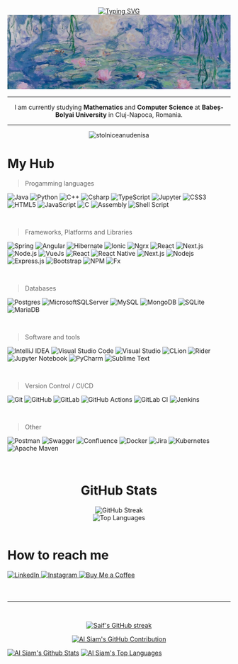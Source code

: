 
 <!--
<div align="center" style="position: relative;">
  <div align="center">
  <a href="https://git.io/typing-svg">
   <img src="https://readme-typing-svg.demolab.com?font=Libre&pause=1000&color=030A0D&random=false&width=435&lines=Hi!+I+am+Stolniceanu+Denisa.;&size=25" alt="Typing SVG" /></a>
  <img src="https://github.com/stolniceanudenisa/stolniceanudenisa/blob/main/alb-negru.svg"/>
</div> -->

<div align="center" style="position: relative;">
<a href="https://git.io/typing-svg">
   <img src="https://readme-typing-svg.demolab.com?font=Libre&pause=1000&color=030A0D&random=false&width=435&lines=Hi!+I+am+Stolniceanu+Denisa.;&size=25" alt="Typing SVG" /></a>

  <div align="center">
  <img src="https://github.com/stolniceanudenisa/stolniceanudenisa/blob/main/monet poza2.png" />
</div>  
</div> 

<!--
<img align="left" src="https://user-images.githubusercontent.com/65187002/144930161-2f783401-8d27-4fdf-a2f7-cc0ba32f1f1f.gif" width="21%" style="display:inline;"><img align="right" src="https://user-images.githubusercontent.com/65187002/144930161-2f783401-8d27-4fdf-a2f7-cc0ba32f1f1f.gif" width="21%" style="display:inline;"> -->



<!--
<div align="center">
  <img src="https://github.com/stolniceanudenisa/stolniceanudenisa/blob/main/butterfly.gif" />
</div> -->


<hr>
<p align="center">
     I am currently studying <b> Mathematics </b> and <b> Computer Science </b> at <b>Babeș-Bolyai University</b> in Cluj-Napoca, Romania.
</p>


 <hr>
<p align="center"> <img src="https://komarev.com/ghpvc/?username=stolniceanudenisa&label=Profile%20views&color=0e75b6&style=flat" alt="stolniceanudenisa" /> </p>



# My Hub

 <!-- [![](https://visitcount.itsvg.in/api?id=stolniceanudenisa&icon=0&color=1)](https://visitcount.itsvg.in) -->


> Progamming languages

![Java](https://img.shields.io/badge/java-%23CC342D.svg?style=for-the-badge&logo=ruby&logoColor=white)
![Python](https://img.shields.io/badge/python-3670A0?style=for-the-badge&logo=python&logoColor=ffdd54)
![C++](https://img.shields.io/badge/c++-%2300599C.svg?style=for-the-badge&logo=c%2B%2B&logoColor=white)
![Csharp](https://img.shields.io/badge/C%23-239120?style=for-the-badge&logo=csharp&logoColor=white)
![TypeScript](https://img.shields.io/badge/TypeScript-007ACC?style=for-the-badge&logo=typescript&logoColor=white) 
![Jupyter](https://img.shields.io/badge/Jupyter-F37626?style=for-the-badge&logo=jupyter&logoColor=white)
![CSS3](https://img.shields.io/badge/css3-%231572B6.svg?style=for-the-badge&logo=css3&logoColor=white)
![HTML5](https://img.shields.io/badge/html5-%23E34F26.svg?style=for-the-badge&logo=html5&logoColor=white)
![JavaScript](https://img.shields.io/badge/javascript-%23323330.svg?style=for-the-badge&logo=javascript&logoColor=%23F7DF1E)
![C](https://img.shields.io/badge/c-%2300599C.svg?style=for-the-badge&logo=c&logoColor=white)
![Assembly](https://img.shields.io/badge/assembly-%2300599C.svg?style=for-the-badge&logo=c&logoColor=white)
![Shell Script](https://img.shields.io/badge/shell_script-%23121011.svg?style=for-the-badge&logo=gnu-bash&logoColor=white)

<br/>

> Frameworks, Platforms and Libraries

![Spring](https://img.shields.io/badge/spring-%236DB33F.svg?style=for-the-badge&logo=spring&logoColor=white)
![Angular](https://img.shields.io/badge/angular-%23DD0031.svg?style=for-the-badge&logo=angular&logoColor=white)
![Hibernate](https://img.shields.io/badge/hibernate-%2320232a.svg?style=for-the-badge&logo=react&logoColor=%2361DAFB)
![Ionic](https://img.shields.io/badge/Ionic-3880FF?style=for-the-badge&logo=ionic&logoColor=white)
![Ngrx](https://img.shields.io/badge/ngrx-%2320232a.svg?style=for-the-badge&logo=react&logoColor=%2361DAFB)
![React](https://img.shields.io/badge/React-20232A?style=for-the-badge&logo=react&logoColor=61DAFB) 
![Next.js](https://img.shields.io/badge/next.js-000000?style=for-the-badge&logo=nextdotjs&logoColor=white) 
![Node.js](https://img.shields.io/badge/Node.js-339933?style=for-the-badge&logo=nodedotjs&logoColor=white) 
![VueJs](https://img.shields.io/badge/vue-%2320232a.svg?style=for-the-badge&logo=react&logoColor=%2361DAFB)
![React](https://img.shields.io/badge/-React-61DBFB?style=for-the-badge&labelColor=black&logo=react&logoColor=61DBFB)
![React Native](https://img.shields.io/badge/React_Native-20232A?style=for-the-badge&logo=react&logoColor=61DAFB)
![Next.js](https://img.shields.io/badge/next.js-000000?style=for-the-badge&logo=nextdotjs&logoColor=white)
![Nodejs](https://img.shields.io/badge/Nodejs-3C873A?style=for-the-badge&labelColor=black&logo=node.js&logoColor=3C873A)
![Express.js](https://img.shields.io/badge/Express.js-000000?style=for-the-badge&logo=express&logoColor=white)
![Bootstrap](https://img.shields.io/badge/bootstrap-%23563D7C.svg?style=for-the-badge&logo=bootstrap&logoColor=white)
![NPM](https://img.shields.io/badge/NPM-%23000000.svg?style=for-the-badge&logo=npm&logoColor=white)
![Fx](https://img.shields.io/badge/fx-%23217346.svg?style=for-the-badge&logo=Qt&logoColor=white)

<br/>
 
> Databases

![Postgres](https://img.shields.io/badge/postgres-%23316192.svg?style=for-the-badge&logo=postgresql&logoColor=white)
![MicrosoftSQLServer](https://img.shields.io/badge/Microsoft%20SQL%20Server-CC2927?style=for-the-badge&logo=microsoft%20sql%20server&logoColor=white)
![MySQL](https://img.shields.io/badge/mysql-%2300f.svg?style=for-the-badge&logo=mysql&logoColor=white)
![MongoDB](https://img.shields.io/badge/MongoDB-%234ea94b.svg?style=for-the-badge&logo=mongodb&logoColor=white)
![SQLite](https://img.shields.io/badge/SQLite-%234ea94b.svg?style=for-the-badge&logo=mongodb&logoColor=white)
![MariaDB](https://img.shields.io/badge/MariaDB-003545?style=for-the-badge&logo=mariadb&logoColor=white)

<br/>


> Software and tools
 
![IntelliJ IDEA](https://img.shields.io/badge/IntelliJIDEA-000000.svg?style=for-the-badge&logo=intellij-idea&logoColor=white)
![Visual Studio Code](https://img.shields.io/badge/Vscode-007ACC?style=for-the-badge&logo=visualstudiocode&logoColor=white)
![Visual Studio](https://img.shields.io/badge/Visual%20Studio-5C2D91.svg?style=for-the-badge&logo=visual-studio&logoColor=white)
![CLion](https://img.shields.io/badge/CLion-black?style=for-the-badge&logo=clion&logoColor=white) 
![Rider](https://img.shields.io/badge/Rider-black?style=for-the-badge&logo=rider&logoColor=white) 
![Jupyter Notebook](https://img.shields.io/badge/jupyter-%23FA0F00.svg?style=for-the-badge&logo=jupyter&logoColor=white)
![PyCharm](https://img.shields.io/badge/pycharm-143?style=for-the-badge&logo=pycharm&logoColor=black&color=black&labelColor=green)
![Sublime Text](https://img.shields.io/badge/sublime_text-%23575757.svg?style=for-the-badge&logo=sublime-text&logoColor=important)

 <br/>


> Version Control / CI/CD

![Git](https://img.shields.io/badge/git-%23F05033.svg?style=for-the-badge&logo=git&logoColor=white)
![GitHub](https://img.shields.io/badge/github-%23121011.svg?style=for-the-badge&logo=github&logoColor=white)
![GitLab](https://img.shields.io/badge/gitlab-%23181717.svg?style=for-the-badge&logo=gitlab&logoColor=white)
![GitHub Actions](https://img.shields.io/badge/github%20actions-%232671E5.svg?style=for-the-badge&logo=githubactions&logoColor=white)
![GitLab CI](https://img.shields.io/badge/gitlab%20ci-%23181717.svg?style=for-the-badge&logo=gitlab&logoColor=white)
![Jenkins](https://img.shields.io/badge/jenkins-%232C5263.svg?style=for-the-badge&logo=jenkins&logoColor=white)

<br/>


> Other

![Postman](https://img.shields.io/badge/Postman-FF6C37?style=for-the-badge&logo=postman&logoColor=white)
![Swagger](https://img.shields.io/badge/-Swagger-%23Clojure?style=for-the-badge&logo=swagger&logoColor=white)
![Confluence](https://img.shields.io/badge/confluence-%23172BF4.svg?style=for-the-badge&logo=confluence&logoColor=white)
![Docker](https://img.shields.io/badge/docker-%230db7ed.svg?style=for-the-badge&logo=docker&logoColor=white)
![Jira](https://img.shields.io/badge/jira-%230A0FFF.svg?style=for-the-badge&logo=jira&logoColor=white)
![Kubernetes](https://img.shields.io/badge/kubernetes-%23326ce5.svg?style=for-the-badge&logo=kubernetes&logoColor=white)
![Apache Maven](https://img.shields.io/badge/Apache%20Maven-C71A36?style=for-the-badge&logo=Apache%20Maven&logoColor=white)

<br/>





<div align="center" style="position: relative; display: flex; flex-direction: column; align-items: center;">
    <div style="margin-bottom: 20px;">
        <h1>GitHub Stats</h1>
        <img src="https://github-readme-streak-stats.herokuapp.com/?user=stolniceanudenisa&theme=swift&hide_border=true" alt="GitHub Streak" /><br/>
        <img src="https://github-readme-stats.vercel.app/api/top-langs/?username=stolniceanudenisa&theme=swift&hide_border=true&include_all_commits=true&count_private=true&layout=compact" alt="Top Languages" />
    </div>
</div>



<div style="margin-bottom: 20px;">
    <h1>How to reach me</h1>
    <a href="https://www.linkedin.com/in/denisa-elena-stolniceanu-793615202">
        <img src="https://img.shields.io/badge/linkedin-%230077B5.svg?style=for-the-badge&logo=linkedin&logoColor=white" alt="LinkedIn" />
    </a>
    <a href="https://instagram.com/__.denisa.__">
        <img src="https://img.shields.io/badge/Instagram-%23E4405F.svg?style=for-the-badge&logo=Instagram&logoColor=white" alt="Instagram" />
    </a>
    <a href="https://buymeacoffee.com/stolniceanudenisa">
        <img src="https://img.shields.io/badge/Buy%20Me%20a%20Coffee-ffdd00?style=for-the-badge&logo=buy-me-a-coffee&logoColor=black" alt="Buy Me a Coffee" />
    </a>
</div>




<!--

## Languages and Tools
<table align="center">
  <tr>
    <td align="center" width="96">
        <img src="https://techstack-generator.vercel.app/react-icon.svg" alt="icon" width="65" height="65" />
      <br>React
    </td>
    <td align="center" width="96">
        <img src="https://techstack-generator.vercel.app/csharp-icon.svg" alt="icon" width="65" height="65" />
      <br>C#
    </td>
    <td align="center" width="96"> 
        <img src="https://skillicons.dev/icons?i=dotnet" width="48" height="48" alt="Git" />
    s  <br>.Net
    </td>
    <td align="center" width="96">
        <img src="https://techstack-generator.vercel.app/cpp-icon.svg" alt="icon" width="65" height="65" />
      <br>C++
    </td>
    <td align="center" width="96">
        <img src="https://techstack-generator.vercel.app/js-icon.svg" alt="icon" width="65" height="65" />
      <br>JavaScript
    </td>
     <td align="center" width="96">
      <a href="#macropower-tech">
        <img src="https://techstack-generator.vercel.app/python-icon.svg" alt="icon" width="65" height="65" />
      </a>
      <br>Python
    </td>
    <td align="center" width="96">
        <img src="https://techstack-generator.vercel.app/mysql-icon.svg" alt="icon" width="65" height="65" />
      <br>MySQL
    </td>
  </tr>
  <tr>
  <td align="center" width="96">
        <img src="https://techstack-generator.vercel.app/django-icon.svg" alt="icon" width="65" height="65" />
      <br>Django
    <td align="center" width="96">
        <img src="https://techstack-generator.vercel.app/github-icon.svg" alt="icon" width="65" height="65" />
      <br>Github
    </td>
    <td align="center"  width="96">
        <img src="https://skillicons.dev/icons?i=html" width="48" height="48" alt="HTML5" />
      <br>HTML5
    </td>
    <td align="center" width="96">
        <img src="https://skillicons.dev/icons?i=css" width="48" height="48" alt="css" />
      <br>CSS
    </td>
    <td align="center"  width="96">
        <img src="https://skillicons.dev/icons?i=bootstrap" width="48" height="48" alt="bootstrap" />
      <br>Bootstrap
    </td>
      <td align="center" width="96">
        <img src="https://skillicons.dev/icons?i=mongodb" width="48" height="48" alt="MongoDB" />
      <br>MongoDB
    </td>
        <td align="center" width="96">
        <img src="https://skillicons.dev/icons?i=nodejs" width="48" height="48" alt="Nodejs" />
      <br>Nodejs
      </td>
      </td>
   
  
 </tr>
</table>
<br><br>
</tr>
</tr></tr>
-->


<!--
<h1 align="center">Github Stats</h1>
<p align="left">
<img align="left" src="https://github-readme-stats.vercel.app/api/top-langs?username=stolniceanudenisa&show_icons=true&layout=compact&theme=light" alt="stolniceanudenisa" />
  
  <img align="right" width="38%"  src="https://github-readme-stats.vercel.app/api?username=stolniceanudenisa&show_icons=true&theme=light&layout=compact" />
</p>

<br>
<p align="left">
  <img width="50%" src="https://github-readme-streak-stats.herokuapp.com/?user=stolniceanudenisa&theme=light" />
</p>
-->





<br/>
<hr/>
<br/>

<p align="center">
  <a href="https://github.com/stolniceanudenisa">
    <img src="https://github-readme-streak-stats.herokuapp.com/?user=stolniceanudenisa&theme=radical&border=7F3FBF&background=0D1117" alt="Saif's GitHub streak"/>
  </a>
</p>

<p align="center">
  <a href="https://github.com/stolniceanudenisa">
    <img src="https://github-profile-summary-cards.vercel.app/api/cards/profile-details?username=stolniceanudenisa&theme=radical" alt="Al Siam's GitHub Contribution"/>
  </a>
</p>

<a> 
    <a href="https://github.com/stolniceanudenisa"><img alt="Al Siam's Github Stats" src="https://denvercoder1-github-readme-stats.vercel.app/api?username=stolniceanudenisa&show_icons=true&count_private=true&theme=react&border_color=7F3FBF&bg_color=0D1117&title_color=F85D7F&icon_color=F8D866" height="192px" width="49.5%"/></a>
  <a href="https://github.com/stolniceanudenisa"><img alt="Al Siam's Top Languages" src="https://denvercoder1-github-readme-stats.vercel.app/api/top-langs/?username=stolniceanudenisa&langs_count=8&layout=compact&theme=react&border_color=7F3FBF&bg_color=0D1117&title_color=F85D7F&icon_color=F8D866" height="192px" width="49.5%"/></a>
  <br/>
</a>



<!--

# Skills <img src='https://user-images.githubusercontent.com/74038190/206662607-d9e7591e-bbf9-42f9-9386-29efc927bc16.gif' width="40"> 

| Category        | Skills        |
|-----------------|---------------|
| Frameworks| <img src="https://img.shields.io/badge/next.js-000000?style=for-the-badge&logo=nextdotjs&logoColor=white"/> <img src="https://img.shields.io/badge/React-20232A?style=for-the-badge&logo=react&logoColor=61DAFB"/> <img src="https://img.shields.io/badge/Express.js-000000?style=for-the-badge&logo=express&logoColor=white"/> <img src="https://img.shields.io/badge/Node.js-339933?style=for-the-badge&logo=nodedotjs&logoColor=white"/> <img src="https://img.shields.io/badge/jQuery-0769AD?style=for-the-badge&logo=jquery&logoColor=white"/> <img src="https://img.shields.io/badge/Flutter-02569B?style=for-the-badge&logo=flutter&logoColor=white"/> |
| Languages       | <img src="https://img.shields.io/badge/JavaScript-323330?style=for-the-badge&logo=javascript&logoColor=F7DF1E"/> <img src="https://img.shields.io/badge/TypeScript-007ACC?style=for-the-badge&logo=typescript&logoColor=white"/> <img src="https://img.shields.io/badge/C%2B%2B-00599C?style=for-the-badge&logo=c%2B%2B&logoColor=white"/> <img src="https://img.shields.io/badge/C-00599C?style=for-the-badge&logo=c&logoColor=white"/> <img src="https://img.shields.io/badge/HTML5-E34F26?style=for-the-badge&logo=html5&logoColor=white" /> <img src="https://img.shields.io/badge/Dart-0175C2?style=for-the-badge&logo=dart&logoColor=white" /> |
| Styling & Frameworks | <img src="https://img.shields.io/badge/CSS3-1572B6?style=for-the-badge&logo=css3&logoColor=white" /> <img src="https://img.shields.io/badge/Tailwind_CSS-38B2AC?style=for-the-badge&logo=tailwind-css&logoColor=white"/> <img src="https://img.shields.io/badge/Sass-CC6699?style=for-the-badge&logo=sass&logoColor=white" /> <img src="https://img.shields.io/badge/Bootstrap-563D7C?style=for-the-badge&logo=bootstrap&logoColor=white" /> <img src="https://img.shields.io/badge/Chakra--UI-319795?style=for-the-badge&logo=chakra-ui&logoColor=white" /> |
| Database | <img src="https://img.shields.io/badge/MongoDB-4EA94B?style=for-the-badge&logo=mongodb&logoColor=white"/> <img src="https://img.shields.io/badge/GraphQl-E10098?style=for-the-badge&logo=graphql&logoColor=white" /> <img src="https://img.shields.io/badge/Airtable-18BFFF?style=for-the-badge&logo=Airtable&logoColor=white" /> <img src="https://img.shields.io/badge/Oracle-F80000?style=for-the-badge&logo=oracle&logoColor=black" /> <img src="https://img.shields.io/badge/mongoose-880000?style=for-the-badge&logo=udacity&logoColor=white" /> <img src="https://img.shields.io/badge/MySQL-005C84?style=for-the-badge&logo=mysql&logoColor=white"/> |
| Services & Tools| <img src="https://img.shields.io/badge/Hasura-1EB4D4?style=for-the-badge&logo=hasura&logoColor=white" /> <a href="https://github.com/Anmol-Baranwal"><img src="https://img.shields.io/badge/GitHub-000000?style=for-the-badge&logo=github&logoColor=white"/></a> <img src="https://img.shields.io/badge/GIT-E44C30?style=for-the-badge&logo=git&logoColor=white"/> <img src="https://img.shields.io/badge/firebase-ffca28?style=for-the-badge&logo=firebase&logoColor=black"/> |
| Competitive Coding | <a href="https://leetcode.com/anmol4coder/"><img src="https://img.shields.io/badge/-LeetCode-FFA116?style=for-the-badge&logo=LeetCode&logoColor=black"/></a> <a href="https://auth.geeksforgeeks.org/user/anmolbaranwal119"><img src="https://img.shields.io/badge/GeeksforGeeks-298D46?style=for-the-badge&logo=geeksforgeeks&logoColor=white"/></a> <a href="https://www.codechef.com/users/anmol119"><img src="https://img.shields.io/badge/-CodeChef-5B4638?style=for-the-badge&logo=CodeChef&logoColor=white"/></a> |
| IDE & Environment | <img src="https://img.shields.io/badge/VSCode-0078D4?style=for-the-badge&logo=visual%20studio%20code&logoColor=white" /> <img src="https://img.shields.io/badge/replit-F26207?style=for-the-badge&logo=replit&logoColor=white" /> <img src="https://img.shields.io/badge/Codesandbox-000000?style=for-the-badge&logo=CodeSandbox&logoColor=white" /> <img src="https://img.shields.io/badge/Hyper-000000?style=for-the-badge&logo=hyper&logoColor=white" /> <img src="https://img.shields.io/badge/Google_chrome-4285F4?style=for-the-badge&logo=Google-chrome&logoColor=white" /> <img src="https://img.shields.io/badge/eslint-3A33D1?style=for-the-badge&logo=eslint&logoColor=white" /> |
| Hosting         | <img src="https://img.shields.io/badge/Vercel-000000?style=for-the-badge&logo=vercel&logoColor=white"/> <img src="https://img.shields.io/badge/Netlify-00C7B7?style=for-the-badge&logo=netlify&logoColor=white"/> <img src="https://img.shields.io/badge/Heroku-430098?style=for-the-badge&logo=heroku&logoColor=white"/> <img src="https://img.shields.io/badge/Render-46E3B7?style=for-the-badge&logo=render&logoColor=white"/> <img src="https://img.shields.io/badge/Railway-131415?style=for-the-badge&logo=railway&logoColor=white"/> |
| APIs | <img src="https://img.shields.io/badge/Postman-FF6C37?style=for-the-badge&logo=Postman&logoColor=white" /> <img src="https://img.shields.io/badge/Twilio-F22F46?style=for-the-badge&logo=Twilio&logoColor=white" /> <img src="https://img.shields.io/badge/Unsplash-000000?style=for-the-badge&logo=Unsplash&logoColor=white" /> <img src="https://img.shields.io/badge/foursquare-3333FF?style=for-the-badge&logo=Unsplash&logoColor=white" /> |
| Design Tools    | <img src="https://img.shields.io/badge/Adobe%20XD-470137?style=for-the-badge&logo=Adobe%20XD&logoColor=#FF61F6"/> <img src="https://img.shields.io/badge/Adobe%20Illustrator-FF9A00?style=for-the-badge&logo=adobe%20illustrator&logoColor=white"/> <img src="https://img.shields.io/badge/Figma-F24E1E?style=for-the-badge&logo=figma&logoColor=white"/> <a href="https://dribbble.com/Anmol-Baranwal/"><img src="https://img.shields.io/badge/Dribbble-EA4C89?style=for-the-badge&logo=dribbble&logoColor=white" /></a> |
| Learning | <a href="https://www.coursera.org/user/69e4ae79233b116200019fb3f9111083"><img src="https://img.shields.io/badge/Coursera-0056D2?style=for-the-badge&logo=Coursera&logoColor=white" /></a> <img src="https://img.shields.io/badge/scrimba-2B283A?style=for-the-badge&logo=scrimba&logoColor=white" /> <img src="https://img.shields.io/badge/freecodecamp-27273D?style=for-the-badge&logo=freecodecamp&logoColor=white" /> <img src="https://img.shields.io/badge/Udemy-EC5252?style=for-the-badge&logo=Udemy&logoColor=white" /> <img src="https://img.shields.io/badge/Udacity-02B3E4?style=for-the-badge&logo=udacity&logoColor=white" /> |
  
<img src="https://www.animatedimages.org/data/media/562/animated-line-image-0184.gif" width="1920" />

<br>
-->

 


<!--
 [![EU](https://github-readme-stats.vercel.app/api?username=stolniceanudenisa&bg_color=7f7fd5,86a8e7,91eac9&title_color=fff&text_color=fff)](https://github.com/anuraghazra/github-readme-stats) [![stolniceanudenisa's Top Langs](https://github-readme-stats.vercel.app/api/top-langs/?username=stolniceanudenisa&layout=compact&bg_color=7f7fd5,86a8e7,91eac9&title_color=fff&text_color=fff)](https://github.com/anuraghazra/github-readme-stats)
-->



  <!--de facut asta aaaaaaalbb si mai la dreapta
[![Top Langs](https://github-readme-stats.vercel.app/api/top-langs/?username=stolniceanudenisa&layout=donut&theme=dark)](https://github.com/anuraghazra/github-readme-stats)  -->

  <!--
 ![Top Langs](https://github-readme-stats.vercel.app/api/top-langs/?username=stolniceanudenisa&layout=compact&theme=radical)   -->

  
  <!--  de pus iconita sagetuta
<p align="right">(<a href="#readme-top">back to top</a>)</p>  -->


 
 







